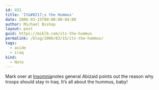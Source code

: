 ```yaml
---
id: 431
title: 'It&#8217;s the Hummus'
date: 2006-03-15T00:00:00-04:00
author: Michael Bishop
layout: post
guid: https://miklb.com/its-the-hummus
permalink: /blog/2006/03/15/its-the-hummus/
tags:
  - aside
  - iraq
kind:
  - Note
---
```

<p>Mark over at <a href="http://insomnia.livejournal.com/663206.html">Insomnia</a>notes general Abizaid points out the reason why troops should stay in Iraq.  It’s all about the hummus, baby!</p>